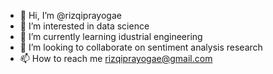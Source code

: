 - 👋 Hi, I’m @rizqiprayogae
- 👀 I’m interested in data science
- 🌱 I’m currently learning idustrial engineering
- 💞️ I’m looking to collaborate on sentiment analysis research
- 📫 How to reach me rizqiprayogae@gmail.com

<!---
rizqiprayogae/rizqiprayogae is a ✨ special ✨ repository because its `README.md` (this file) appears on your GitHub profile.
You can click the Preview link to take a look at your changes.
--->
